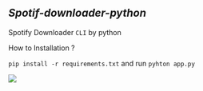 *Spotif-downloader-python*
-----------------------
Spotify Downloader `CLI` by python 


How to Installation ?

`pip install -r requirements.txt`
and run `pyhton app.py`

![](https://github.com/Charouon/Spotify-downloader-python/blob/master/Screenshot/2020-05-20_21-12.png)
